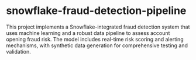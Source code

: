 # snowflake-fraud-detection-pipeline
This project implements a Snowflake-integrated fraud detection system that uses machine learning and a robust data pipeline to assess account opening fraud risk. The model includes real-time risk scoring and alerting mechanisms, with synthetic data generation for comprehensive testing and validation.
